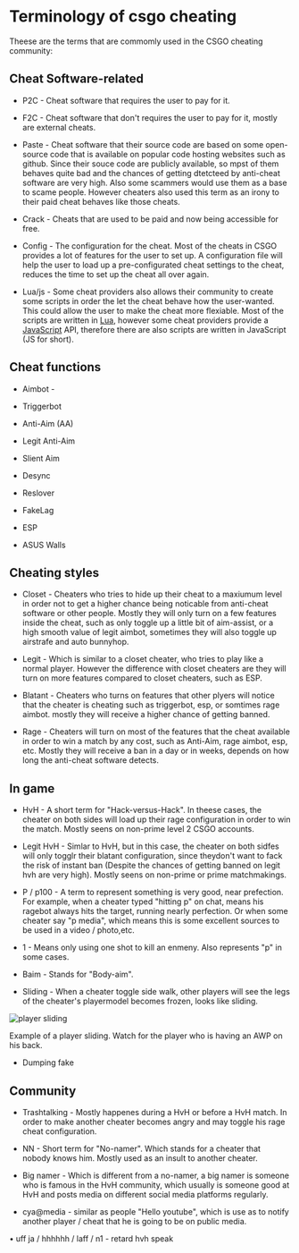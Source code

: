 # Terminology of csgo cheating

Theese are the terms that are commomly used in the CSGO cheating community:

## Cheat Software-related
* P2C - Cheat software that requires the user to pay for it.

* F2C - Cheat software that don't requires the user to pay for it, mostly are external cheats.

* Paste - Cheat software that their source code are based on some open-source code that is available on popular code hosting websites such as github. Since their souce code are publicly available, so mpst of them behaves quite bad and the chances of getting dtetcteed by anti-cheat software are very high. Also some scammers would use them as a base to scame people. However cheaters also used this term as an irony to their paid cheat behaves like those cheats. 

* Crack - Cheats that are used to be paid and now being accessible for free.

* Config - The configuration for the cheat. Most of the cheats in CSGO provides a lot of features for the user to set up. A configuration file will help the user to load up a pre-configurated cheat settings to the cheat, reduces the time to set up the cheat all over again.

* Lua/js - Some cheat providers also allows their community to create some scripts in order the let the cheat behave how the user-wanted. This could allow the user to make the cheat more flexiable. Most of the scripts are written in [Lua](https://en.wikipedia.org/wiki/Lua_(programming_language)), however some cheat providers provide a [JavaScript](https://en.wikipedia.org/wiki/JavaScript) API, therefore there are also scripts are written in JavaScript (JS for short).

## Cheat functions
 * Aimbot - 

 * Triggerbot

 * Anti-Aim (AA)

 * Legit Anti-Aim

 * Slient Aim

 * Desync

 * Reslover 

 * FakeLag

 * ESP

 * ASUS Walls

## Cheating styles
* Closet - Cheaters who tries to hide up their cheat to a maxiumum level in order not to get a higher chance being noticable from anti-cheat software or other people. Mostly they will only turn on a few features inside the cheat, such as only toggle up a little bit of aim-assist, or a high smooth value of legit aimbot, sometimes they will also toggle up airstrafe and auto bunnyhop.

* Legit - Which is similar to a closet cheater, who tries to play like a normal player. However the difference with closet cheaters are they will turn on more features compared to closet cheaters, such as ESP.

* Blatant - Cheaters who turns on features that other plyers will notice that the cheater is cheating such as triggerbot, esp, or somtimes rage aimbot. mostly they will receive a higher chance of getting banned.

* Rage - Cheaters will turn on most of the features that the cheat available in order to win a match by any cost, such as Anti-Aim, rage aimbot, esp, etc. Mostly they will receive a ban in a day or in weeks, depends on how long the anti-cheat software detects.

## In game

* HvH - A short term for "Hack-versus-Hack". In theese cases, the cheater on both sides will load up their rage configuration in order to win the match. Mostly seens on non-prime level 2 CSGO accounts.

* Legit HvH - Simlar to HvH, but in this case, the cheater on both sidfes will only togglr their blatant configuration, since theydon't want to fack the risk of instant ban (Despite the chances of getting banned on legit hvh are very high). Mostly seens on non-prime or prime matchmakings.

* P / p100 - A term to represent something is very good, near prefection. For example, when a cheater typed "hitting p" on chat, means his ragebot always hits the target, running nearly perfection. Or when some cheater say "p media", which means this is some excellent sources to be used in a video / photo,etc.

* 1 - Means only using one shot to kill an enmeny. Also represents "p" in some cases.

* Baim - Stands for "Body-aim". 

* Sliding - When a cheater toggle side walk, other players will see the legs of  the cheater's playermodel becomes frozen, looks like sliding.

![player sliding](https://thumbs.gfycat.com/GaseousUnluckyAnophelesmosquito-size_restricted.gif)

Example of a player sliding. Watch for the player who is having an AWP on his back.

* Dumping fake



## Community

* Trashtalking - Mostly happenes during a HvH or before a HvH match. In order to make another cheater becomes angry and may toggle his rage cheat configuration.

* NN - Short term for "No-namer". Which stands for a cheater that nobody knows him. Mostly used as an insult to another cheater. 

* Big namer - Which is different from a no-namer, a big namer is someone who is famous in the HvH community, which usually is someone good at HvH and posts media on different social media platforms regularly.

* cya@media - similar as people "Hello youtube", which is use as to notify another player / cheat that he is going to be on public media.


• uff ja / hhhhhh / laff / n1 - retard hvh speak




